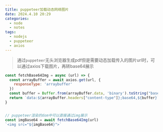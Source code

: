 ```yaml
---
title: puppeteer加载动态网络图片
date: 2024.4.10 20:29
categories: 
  - node
  - notes
tags:
  - nodejs
  - puppeteer
  - axios
---
```


> 通过`puppeteer`无头浏览器生成pdf但是需要动态加载传入的图片url时，可以通过axios下载图片，再转base64展示

```javascript
const fetchBase64Img = async (url) => {
  const arrayBuffer = await axios.get(url, {
    responseType: 'arraybuffer'
  })
  const buffer = Buffer.from(arrayBuffer.data, 'binary').toString("base64");
  return `data:${arrayBuffer.headers["content-type"]};base64,${buffer}`;
}


// puppeteer渲染的dom中可以直接通过img展示
const imgBase64 = await fetchBase64Img(url)
`<img src="${imgBase64}">`
```

